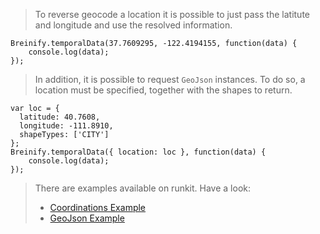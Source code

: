 <blockquote class="lang-specific javascript--node">
<p>To reverse geocode a location it is possible to just pass the latitute and longitude
and use the resolved information.</p>
</blockquote>

>
```javascript--browser
Breinify.temporalData(37.7609295, -122.4194155, function(data) {   
	console.log(data);
});
```

<blockquote class="lang-specific javascript--node">
<p>In addition, it is possible to request 
<code class="prettyprint">GeoJson</code> instances. To do so,
a location must be specified, together with the shapes to return.</p>
</blockquote>

>
```javascript--browser
var loc = {
  latitude: 40.7608, 
  longitude: -111.8910,
  shapeTypes: ['CITY']
};
Breinify.temporalData({ location: loc }, function(data) {
    console.log(data);
});
```

<blockquote class="lang-specific javascript--node">
<p>There are examples available on runkit. Have a look:
<ul>
<li><a target="_blank" href="https://runkit.com/breinify-stage/reverse-geocoding-lati-long">Coordinations Example</a></li>
<li><a target="_blank" href="https://runkit.com/breinify-stage/reverse-geocoding-geojson">GeoJson Example</a></li>
</ul>
</p>
</blockquote>
